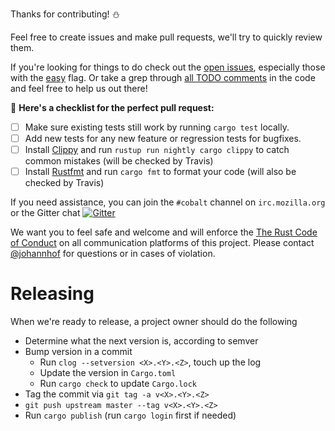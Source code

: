 Thanks for contributing! :snowman:

Feel free to create issues and make pull requests, we'll try to quickly review them.

If you're looking for things to do check out the [open issues](https://github.com/cobalt-org/cobalt.rs/issues), especially those with the [easy](https://github.com/cobalt-org/cobalt.rs/issues?q=is%3Aissue+is%3Aopen+label%3Aeasy) flag. Or take a grep through [all TODO comments](https://github.com/cobalt-org/cobalt.rs/search?q=TODO) in the code and feel free to help us out there!

🌈 **Here's a checklist for the perfect pull request:**
- [ ] Make sure existing tests still work by running `cargo test` locally.
- [ ] Add new tests for any new feature or regression tests for bugfixes.
- [ ] Install [Clippy](https://github.com/Manishearth/rust-clippy) and run `rustup run nightly cargo clippy` to catch common mistakes (will be checked by Travis)
- [ ] Install [Rustfmt](https://github.com/rust-lang-nursery/rustfmt) and run `cargo fmt` to format your code (will also be checked by Travis)

If you need assistance, you can join the `#cobalt` channel on `irc.mozilla.org` or the Gitter chat [![Gitter](https://badges.gitter.im/Join%20Chat.svg)](https://gitter.im/cobalt-org/cobalt.rs)

We want you to feel safe and welcome and will enforce the [The Rust Code of Conduct](https://www.rust-lang.org/conduct.html) on all communication platforms of this project.
Please contact [@johannhof](https://github.com/johannhof) for questions or in cases of violation.

# Releasing

When we're ready to release, a project owner should do the following
- Determine what the next version is, according to semver
- Bump version in a commit
  - Run `clog --setversion <X>.<Y>.<Z>`, touch up the log
  - Update the version in `Cargo.toml`
  - Run `cargo check` to update `Cargo.lock`
- Tag the commit via `git tag -a v<X>.<Y>.<Z>`
- `git push upstream master --tag v<X>.<Y>.<Z>`
- Run `cargo publish` (run `cargo login` first if needed)
